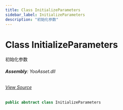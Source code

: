 ```yaml
---
title: Class InitializeParameters
sidebar_label: InitializeParameters
description: "初始化参数"
---
```

# Class InitializeParameters
初始化参数

###### **Assembly**: YooAsset.dll
###### [View Source](https://github.com/tuyoogame/YooAsset-Samples.git/blob/main/Assets/YooAsset/Runtime/InitializeParameters.cs#L39)
```csharp title="Declaration"
public abstract class InitializeParameters
```
